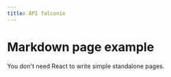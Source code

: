 ```yaml
---
title: API falconix
---
```


# Markdown page example

You don't need React to write simple standalone pages.
